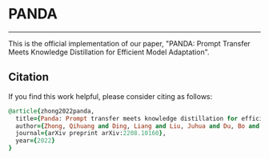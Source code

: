 # PANDA

***
This is the official implementation of our paper, "PANDA: Prompt Transfer Meets Knowledge Distillation for Efficient Model Adaptation".

## Citation
If you find this work helpful, please consider citing as follows:  

```ruby
@article{zhong2022panda,
  title={Panda: Prompt transfer meets knowledge distillation for efficient model adaptation},
  author={Zhong, Qihuang and Ding, Liang and Liu, Juhua and Du, Bo and Tao, Dacheng},
  journal={arXiv preprint arXiv:2208.10160},
  year={2022}
}
```
